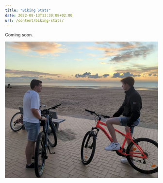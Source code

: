 ```yaml
---
title: "Biking Stats"
date: 2022-08-13T13:30:08+02:00
url: /content/biking-stats/
---
```

Coming soon.

![drip bikers](images/dripbikers.png)
